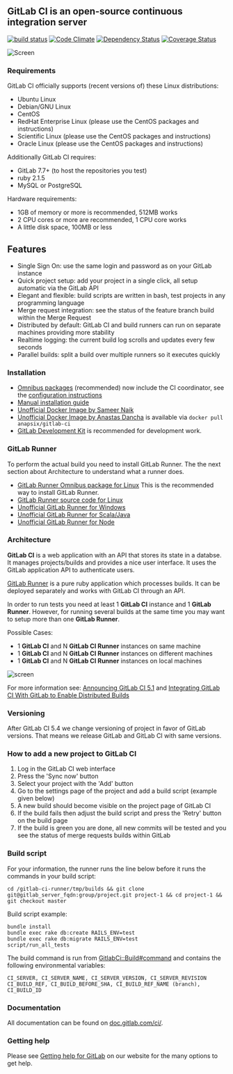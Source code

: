 ## GitLab CI is an open-source continuous integration server

[![build status](https://ci.gitlab.org/projects/2/status.png?ref=master)](https://ci.gitlab.org/projects/2?ref=master)
[![Code Climate](https://codeclimate.com/github/gitlabhq/gitlab-ci.png)](https://codeclimate.com/github/gitlabhq/gitlab-ci)
[![Dependency Status](https://gemnasium.com/gitlabhq/gitlab-ci.png)](https://gemnasium.com/gitlabhq/gitlab-ci)
[![Coverage Status](https://coveralls.io/repos/gitlabhq/gitlab-ci/badge.png?branch=master)](https://coveralls.io/r/gitlabhq/gitlab-ci)

![Screen](https://raw.githubusercontent.com/gitlabhq/gitlab-ci/master/public/gitlab-ci-screenshot.png)

### Requirements

GitLab CI officially supports (recent versions of) these Linux distributions:

* Ubuntu Linux
* Debian/GNU Linux
* CentOS
* RedHat Enterprise Linux (please use the CentOS packages and instructions)
* Scientific Linux (please use the CentOS packages and instructions)
* Oracle Linux (please use the CentOS packages and instructions)

Additionally GitLab CI requires:

* GitLab 7.7+ (to host the repositories you test)
* ruby 2.1.5
* MySQL or PostgreSQL

Hardware requirements:

* 1GB of memory or more is recommended, 512MB works
* 2 CPU cores or more are recommended, 1 CPU core works
* A little disk space, 100MB or less

## Features

* Single Sign On: use the same login and password as on your GitLab instance
* Quick project setup: add your project in a single click, all setup automatic via the GitLab API
* Elegant and flexible: build scripts are written in bash, test projects in any programming language
* Merge request integration: see the status of the feature branch build within the Merge Request
* Distributed by default: GitLab CI and build runners can run on separate machines providing more stability
* Realtime logging: the current build log scrolls and updates every few seconds
* Parallel builds: split a build over multiple runners so it executes quickly

### Installation

* [Omnibus packages](https://about.gitlab.com/downloads/) (recommended) now include the CI coordinator, see the [configuration instructions](https://gitlab.com/gitlab-org/omnibus-gitlab/blob/master/doc/gitlab-ci/README.md)
* [Manual installation guide](doc/install/installation.md)
* [Unofficial Docker Image by Sameer Naik](https://github.com/sameersbn/docker-gitlab-ci)
* [Unofficial Docker Image by Anastas Dancha](https://registry.hub.docker.com/u/anapsix/gitlab-ci/) is available via `docker pull anapsix/gitlab-ci`
* [GitLab Development Kit](https://gitlab.com/gitlab-org/gitlab-development-kit) is recommended for development work.

### GitLab Runner

To perform the actual build you need to install GitLab Runner.
The the next section about Architecture to understand what a runner does.

* [GitLab Runner Omnibus package for Linux](https://gitlab.com/gitlab-org/omnibus-gitlab-runner/blob/master/doc/install/README.md) This is the recommended way to install GitLab Runner.
* [GitLab Runner source code for Linux](https://gitlab.com/gitlab-org/gitlab-ci-runner)
* [Unofficial GitLab Runner for Windows](https://github.com/virtualmarc/gitlab-ci-runner-win)
* [Unofficial GitLab Runner for Scala/Java](https://github.com/nafg/gitlab-ci-runner-scala)
* [Unofficial GitLab Runner for Node](https://www.npmjs.org/package/gcr)

### Architecture

__GitLab CI__ is a web application with an API that stores its state in a databse.
It manages projects/builds and provides a nice user interface.
It uses the GitLab application API to authenticate users.

[GitLab Runner](https://github.com/gitlabhq/gitlab-ci-runner) is a pure ruby application which processes builds.
It can be deployed separately and works with GitLab CI through an API.

In order to run tests you need at least 1 __GitLab CI__ instance and 1 __GitLab Runner__.
However, for running several builds at the same time you may want to setup more than one __GitLab Runner__.

Possible Cases: 

* 1 __GitLab CI__ and N __GitLab CI Runner__ instances on same machine
* 1 __GitLab CI__ and N __GitLab CI Runner__ instances on different machines
* 1 __GitLab CI__ and N __GitLab CI Runner__ instances on local machines

![screen](https://gitlab.com/gitlab-org/gitlab-ci/raw/master/app/assets/images/arch.jpg)

For more information see:
[Announcing GitLab CI 5.1](http://blog.gitlab.org/2014/10/22/gitlab-ci-5-dot-1-released/)
and
[Integrating GitLab CI With GitLab to Enable Distributed Builds](http://blog.gitlab.org/integrating-gitlab-ci-with-gitlab/)


### Versioning

After GitLab CI 5.4 we change versioning of project in favor of GitLab versions. 
That means we release GitLab and GitLab CI with same versions. 

### How to add a new project to GitLab CI

1. Log in the GitLab CI web interface
1. Press the 'Sync now' button
1. Select your project with the 'Add' button
1. Go to the settings page of the project and add a build script (example given below)
1. A new build should become visible on the project page of GitLab CI
1. If the build fails then adjust the build script and press the 'Retry' button on the build page
1. If the build is green you are done, all new commits will be tested and you see the status of merge requests builds within GitLab

### Build script

For your information, the runner runs the line below before it runs the commands in your build script:

    cd /gitlab-ci-runner/tmp/builds && git clone git@gitlab_server_fqdn:group/project.git project-1 && cd project-1 && git checkout master

Build script example:

    bundle install
    bundle exec rake db:create RAILS_ENV=test
    bundle exec rake db:migrate RAILS_ENV=test
    script/run_all_tests

The build command is run from [GitlabCi::Build#command](https://gitlab.com/gitlab-org/gitlab-ci-runner/blob/master/lib/build.rb#L96) and contains the following environmental variables:

    CI_SERVER, CI_SERVER_NAME, CI_SERVER_VERSION, CI_SERVER_REVISION
    CI_BUILD_REF, CI_BUILD_BEFORE_SHA, CI_BUILD_REF_NAME (branch), CI_BUILD_ID

### Documentation

All documentation can be found on [doc.gitlab.com/ci/](http://doc.gitlab.com/ci/).

### Getting help

Please see [Getting help for GitLab](https://www.gitlab.com/getting-help/) on our website for the many options to get help.
